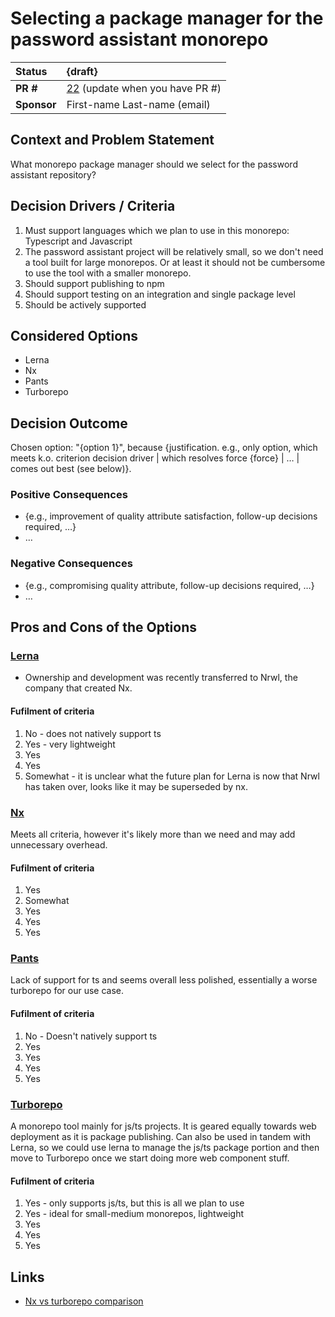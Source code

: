 # Selecting a package manager for the password assistant monorepo

| Status      | {draft}                                                                                  |
|:------------|:-----------------------------------------------------------------------------------------|
| **PR #**    | [22](https://github.com/blindnet-io/blindnet.dev/pull/22) (update when you have PR #)    |
| **Sponsor** | First-name Last-name (email)                                                             |

## Context and Problem Statement

What monorepo package manager should we select for the password assistant repository?

## Decision Drivers / Criteria <!-- optional -->

1. Must support languages which we plan to use in this monorepo: Typescript and 
   Javascript
2. The password assistant project will be relatively small, so we don't need 
   a tool built for large monorepos. Or at least it should not be cumbersome 
   to use the tool with a smaller monorepo.
3. Should support publishing to npm 
4. Should support testing on an integration and single package level
5. Should be actively supported

## Considered Options

- Lerna
- Nx
- Pants
- Turborepo

## Decision Outcome

Chosen option: "{option 1}", because {justification. e.g., only option, which meets k.o. criterion decision driver | which resolves force {force} | … | comes out best (see below)}.

### Positive Consequences <!-- optional -->

- {e.g., improvement of quality attribute satisfaction, follow-up decisions required, …}
- …

### Negative Consequences <!-- optional -->

- {e.g., compromising quality attribute, follow-up decisions required, …}
- …

## Pros and Cons of the Options <!-- optional -->

### [Lerna](https://lerna.js.org/)

- Ownership and development was recently transferred to Nrwl, the company 
  that created Nx.

#### Fufilment of criteria

1. No - does not natively support ts
2. Yes - very lightweight
3. Yes
4. Yes
5. Somewhat - it is unclear what the future plan for Lerna is now that Nrwl 
   has taken over, looks like it may be superseded by nx.

### [Nx](https://nx.dev/)

Meets all criteria, however it's likely more than we need and may add 
unnecessary overhead. 

#### Fufilment of criteria

1. Yes
2. Somewhat
3. Yes
4. Yes
5. Yes

### [Pants](https://v1.pantsbuild.org/index.html)

Lack of support for ts and seems overall less polished, essentially a worse 
turborepo for our use case.

#### Fufilment of criteria

1. No - Doesn't natively support ts
2. Yes
3. Yes
4. Yes
5. Yes

### [Turborepo](https://turborepo.org/)

A monorepo tool mainly for js/ts projects. It is geared equally towards web 
deployment as it is package publishing. Can also be used in tandem with 
Lerna, so we could use lerna to manage the js/ts package portion and then 
move to Turborepo once we start doing more web component stuff.

#### Fufilment of criteria

1. Yes - only supports js/ts, but this is all we plan to use
2. Yes - ideal for small-medium monorepos, lightweight 
3. Yes
4. Yes
5. Yes

## Links <!-- optional -->

- [Nx vs turborepo comparison](https://blog.theodo.com/2022/02/architecting-a-modern-monorepo/)

<!-- markdownlint-disable-file MD013 -->
